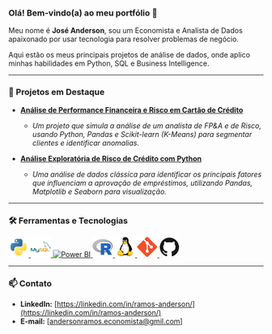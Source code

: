 ### Olá! Bem-vindo(a) ao meu portfólio 👋

Meu nome é **José Anderson**, sou um Economista e Analista de Dados apaixonado por usar tecnologia para resolver problemas de negócio.

Aqui estão os meus principais projetos de análise de dados, onde aplico minhas habilidades em Python, SQL e Business Intelligence.

---
### 🚀 Projetos em Destaque

-   **[Análise de Performance Financeira e Risco em Cartão de Crédito](https://github.com/ramos-anderson/projeto-analise-bank)**
    -   *Um projeto que simula a análise de um analista de FP&A e de Risco, usando Python, Pandas e Scikit-learn (K-Means) para segmentar clientes e identificar anomalias.*

-   **[Análise Exploratória de Risco de Crédito com Python](https://github.com/ramos-anderson/analise-risco-credito-python)**
    -   *Uma análise de dados clássica para identificar os principais fatores que influenciam a aprovação de empréstimos, utilizando Pandas, Matplotlib e Seaborn para visualização.*

---

### 🛠️ Ferramentas e Tecnologias

<p align="left">
  <a href="https://www.python.org" target="_blank" rel="noreferrer">
    <img src="https://raw.githubusercontent.com/devicons/devicon/master/icons/python/python-original.svg" alt="Python" width="40" height="40"/>
  </a>
  <a href="https://www.mysql.com/" target="_blank" rel="noreferrer">
    <img src="https://raw.githubusercontent.com/devicons/devicon/master/icons/mysql/mysql-original-wordmark.svg" alt="SQL" width="40" height="40"/>
  </a>
  <a href="https://powerbi.microsoft.com/en-us/" target="_blank" rel="noreferrer">
    <img src="https://upload.wikimedia.org/wikipedia/commons/c/cf/New_Power_BI_Logo.svg" alt="Power BI" width="40" height="40"/>
  </a>
  <a href="https://www.r-project.org/" target="_blank" rel="noreferrer">
    <img src="https://raw.githubusercontent.com/devicons/devicon/master/icons/r/r-original.svg" alt="R" width="40" height="40"/>
  </a>
  <a href="https://www.linux.org/" target="_blank" rel="noreferrer">
    <img src="https://raw.githubusercontent.com/devicons/devicon/master/icons/linux/linux-original.svg" alt="Linux" width="40" height="40"/>
  </a>
  <a href="https://git-scm.com/" target="_blank" rel="noreferrer">
    <img src="https://raw.githubusercontent.com/devicons/devicon/master/icons/git/git-original.svg" alt="Git" width="40" height="40"/>
  </a>
  <a href="https://github.com/" target="_blank" rel="noreferrer">
    <img src="https://raw.githubusercontent.com/devicons/devicon/master/icons/github/github-original.svg" alt="GitHub" width="40" height="40"/>
  </a>
</p>

---

### 📫 Contato

-   **LinkedIn:** [https://linkedin.com/in/ramos-anderson/](https://linkedin.com/in/ramos-anderson/)
-   **E-mail:** [andersonramos.economista@gmil.com]

<!--
**ramos-anderson/ramos-anderson** is a ✨ _special_ ✨ repository because its `README.md` (this file) appears on your GitHub profile.

Here are some ideas to get you started:

- 🔭 I’m currently working on ...
- 🌱 I’m currently learning ...
- 👯 I’m looking to collaborate on ...
- 🤔 I’m looking for help with ...
- 💬 Ask me about ...
- 📫 How to reach me: ...
- 😄 Pronouns: ...
- ⚡ Fun fact: ...
-->
